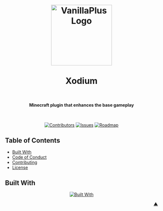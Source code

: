 <div id="readme-top"></div>

<h1 align="center">
  <br />
    <a href="https://xodium.org/">
      <img src="https://gist.githubusercontent.com/illyrius666/a38f03b4fbe9b43faa2c5623137c1250/raw/3a1410e77807097bcfbcf963822b41fadd495d9f/xodium.svg" alt="VanillaPlus Logo" width="200">
    </a>
  <br /><br />
  Xodium
  <br />
  <br />
</h1>

<h4 align="center">Minecraft plugin that enhances the base gameplay</h4><br />

<div align="center">

[![Contributors][contributors_shield_url]][contributors_url]
[![Issues][issues_shield_url]][issues_url]
[![Roadmap][roadmap_shield_url]][roadmap_url]
</div>

## Table of Contents

- [Built With](#built-with)
- [Code of Conduct][code_of_conduct_url]
- [Contributing][contributing_url]
- [License][license_url]

## Built With

<div align="center">

[![Built With][built_with_shield_url]][built_with_url]
</div>

<p align="right"><a href="#readme-top">▲</a></p>

[built_with_shield_url]: https://skillicons.dev/icons?i=typescript,deno,github,githubactions
[built_with_url]: https://skillicons.dev
[code_of_conduct_url]: https://github.com/XodiumSoftware/XodiumSoftware.github.io?tab=coc-ov-file
[contributing_url]: https://github.com/XodiumSoftware/XodiumSoftware.github.io/blob/main/CONTRIBUTING.md
[contributors_shield_url]: https://img.shields.io/github/contributors/XodiumSoftware/XodiumSoftware.github.io?style=for-the-badge&color=blue
[contributors_url]: https://github.com/XodiumSoftware/XodiumSoftware.github.io/graphs/contributors
[issues_shield_url]: https://img.shields.io/github/issues/XodiumSoftware/XodiumSoftware.github.io?style=for-the-badge&color=yellow
[issues_url]: https://github.com/XodiumSoftware/XodiumSoftware.github.io/issues
[license_url]: https://github.com/XodiumSoftware/XodiumSoftware.github.io?tab=AGPL-3.0-1-ov-file
[roadmap_shield_url]: https://img.shields.io/badge/Roadmap-Click%20Me!-purple.svg?style=for-the-badge
[roadmap_url]: https://github.com/orgs/XodiumSoftware/projects/4
